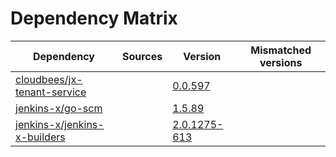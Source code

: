 # Dependency Matrix

Dependency | Sources | Version | Mismatched versions
---------- | ------- | ------- | -------------------
[cloudbees/jx-tenant-service](https://github.com/cloudbees/jx-tenant-service) |  | [0.0.597](https://github.com/cloudbees/jx-tenant-service/releases/tag/v0.0.597) | 
[jenkins-x/go-scm](https://github.com/jenkins-x/go-scm) |  | [1.5.89]() | 
[jenkins-x/jenkins-x-builders](https://github.com/jenkins-x/jenkins-x-builders) |  | [2.0.1275-613]() | 
